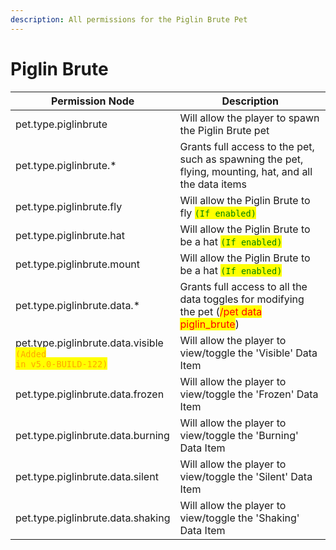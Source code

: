 ```yaml
---
description: All permissions for the Piglin Brute Pet
---
```



# Piglin Brute
| Permission Node | Description |
| - | - |
| pet.type.piglinbrute | Will allow the player to spawn the Piglin Brute pet |
| pet.type.piglinbrute.* | Grants full access to the pet, such as spawning the pet, flying, mounting, hat, and all the data items |
| pet.type.piglinbrute.fly | Will allow the Piglin Brute to fly <mark style="color:green;">`(If enabled)`</mark> |
| pet.type.piglinbrute.hat | Will allow the Piglin Brute to be a hat <mark style="color:green;">`(If enabled)`</mark> |
| pet.type.piglinbrute.mount | Will allow the Piglin Brute to be a hat <mark style="color:green;">`(If enabled)`</mark> |
| pet.type.piglinbrute.data.* | Grants full access to all the data toggles for modifying the pet (<mark style="color:red;">/pet data piglin_brute</mark>) |
| pet.type.piglinbrute.data.visible<br><mark style="color:orange;"><code>(Added in v5.0-BUILD-122)</code></mark> | Will allow the player to view/toggle the 'Visible' Data Item |
| pet.type.piglinbrute.data.frozen | Will allow the player to view/toggle the 'Frozen' Data Item |
| pet.type.piglinbrute.data.burning | Will allow the player to view/toggle the 'Burning' Data Item |
| pet.type.piglinbrute.data.silent | Will allow the player to view/toggle the 'Silent' Data Item |
| pet.type.piglinbrute.data.shaking | Will allow the player to view/toggle the 'Shaking' Data Item |

